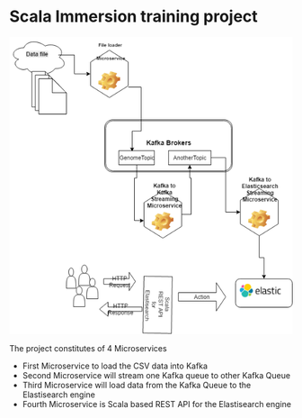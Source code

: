 # Scala Immersion training project
![](https://github.com/atul-maverick/scala_immersion_training/blob/master/Project_Overview.png?raw=true)

The project constitutes of 4 Microservices

  - First Microservice to load the CSV data into Kafka
  - Second Microservice will stream one Kafka queue to other Kafka Queue
  - Third Microservice will load data from the Kafka Queue to the Elastisearch engine
  - Fourth Microservice is Scala based REST API for the Elastisearch engine
  
  
